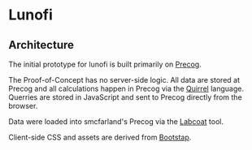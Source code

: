 Lunofi
======

Architecture
------------

The initial prototype for lunofi is built primarily on [Precog](precog.com). 

The Proof-of-Concept has no server-side logic. All data are stored at Precog and all calculations happen in Precog via the [Quirrel](http://quirrel-lang.org/) language. Querries are stored in JavaScript and sent to Precog directly from the browser.

Data were loaded into smcfarland's Precog via the [Labcoat](http://labcoat.precog.com/) tool. 

Client-side CSS and assets are derived from [Bootstap](http://twitter.github.com/bootstrap/).
